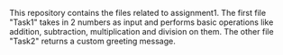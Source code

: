 This repository contains the files related to assignment1. The first file "Task1" takes in 2 numbers as input and performs basic operations like addition, subtraction, multiplication and division on them.
The other file "Task2" returns a custom greeting message. 
